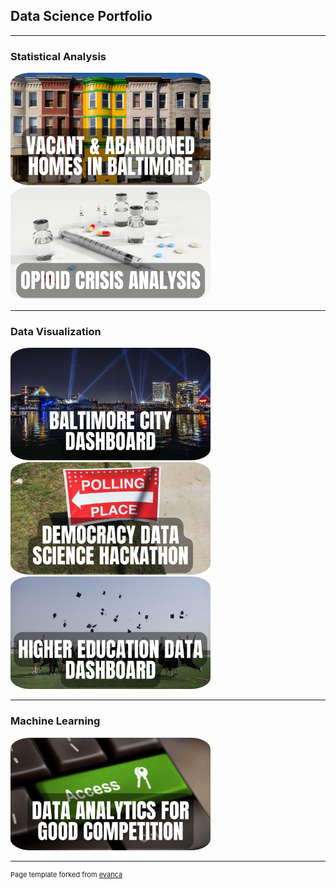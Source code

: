 ## Data Science Portfolio

---

### Statistical Analysis 

<a target="_blank" href="https://rpubs.com/jspayd/vacant-homes-baltimore">
  <img src="images/vacant-homes-baltimore.png?raw=true" alt="Vacant & Abandoned Homes in Baltimore" width="320" height="180" style="border-radius:10%">
</a>

<a target="_blank" href="https://rpubs.com/jspayd/opioid-crisis">
  <img src="images/opioid-crisis-analysis.png?raw=true" alt="Opioid Crisis Analysis" width="320" height="180" style="border-radius:10%">
</a>

---

### Data Visualization

<a target="_blank" href="https://sites.google.com/view/jspayd-baltimore-city/home/baltimore-city-dashboard">
  <img src="images/baltimore-city-dashboard.png?raw=true" alt="Baltimore City Dashboard" width="320" height="180" style="border-radius:10%">
</a>

<a target="_blank" href="https://rpubs.com/jspayd/ddsh2022">
  <img src="images/democracy-data-science-hackathon.png?raw=true" alt="Democracy Data Science Hackathon" width="320" height="180" style="border-radius:10%">
</a>

<a target="_blank" href="https://rpubs.com/jspayd/IPEDS">
  <img src="images/higher-education-data-dashboard.png?raw=true" alt="Higher Education Data Dashboard" width="320" height="180" style="border-radius:10%">
</a>

---

### Machine Learning

<a target="_blank" href="https://www.kaggle.com/jessspayd">
  <img src="images/data-analytics-for-good-competition.png?raw=true" alt="Purdue School of Management Data Analytics for Good Case Competition" width="320" height="180" style="border-radius:10%">
</a>

---
<p style="font-size:11px">Page template forked from <a href="https://github.com/evanca/quick-portfolio">evanca</a></p>
<!-- Remove above link if you don't want to attibute -->
